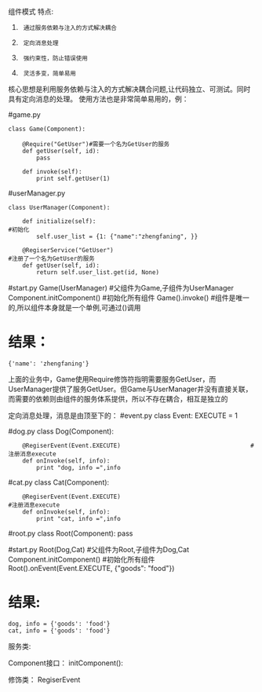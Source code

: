 组件模式
特点:

1.  	通过服务依赖与注入的方式解决耦合

1.  	定向消息处理

1.  	强约束性，防止错误使用

1.  	灵活多变，简单易用

核心思想是利用服务依赖与注入的方式解决耦合问题,让代码独立、可测试。同时具有定向消息的处理。
使用方法也是非常简单易用的，例：

#game.py

    class Game(Component):
    
	    @Require("GetUser")#需要一个名为GetUser的服务
	    def getUser(self, id):
	    	pass
    
	    def invoke(self):
	    	print self.getUser(1)

#userManager.py

    class UserManager(Component):
    
	    def initialize(self):													#初始化
	        self.user_list = {1: {"name":"zhengfaning", }}
	
	    @RegiserService("GetUser")                                             #注册了一个名为GetUser的服务
	    def getUser(self, id):
	        return self.user_list.get(id, None)

#start.py
    Game(UserManager)   #父组件为Game,子组件为UserManager
    Component.initComponent() #初始化所有组件
    Game().invoke()   #组件是唯一的,所以组件本身就是一个单例,可通过()调用
    
# 结果： #
    {'name': 'zhengfaning'}

上面的业务中，Game使用Require修饰符指明需要服务GetUser，而UserManager提供了服务GetUser。但Game与UserManager并没有直接关联，而需要的依赖则由组件的服务体系提供，所以不存在耦合，相互是独立的

定向消息处理，消息是由顶至下的：
#event.py
    class Event:
    	EXECUTE = 1

#dog.py
    class Dog(Component):

	    @RegiserEvent(Event.EXECUTE)                                     #注册消息execute
	    def onInvoke(self, info):
	        print "dog, info =",info

#cat.py
    class Cat(Component):
	
	    @RegiserEvent(Event.EXECUTE)                                      #注册消息execute
	    def onInvoke(self, info):
	        print "cat, info =",info

#root.py
    class Root(Component):
    	pass
    

#start.py
    Root(Dog,Cat) #父组件为Root,子组件为Dog,Cat
    Component.initComponent() #初始化所有组件
    Root().onEvent(Event.EXECUTE, {"goods": "food"})

# 结果: #
    dog, info = {'goods': 'food'}
    cat, info = {'goods': 'food'}

服务类:


Component接口：
initComponent(): 


修饰类：
RegiserEvent








	
	
